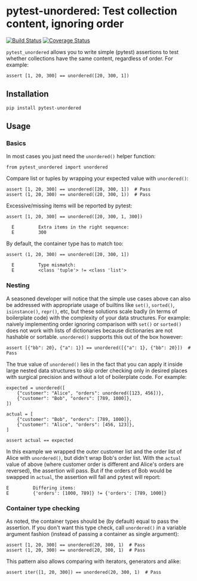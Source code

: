 # pytest-unordered: Test collection content, ignoring order

[![Build Status](https://github.com/utapyngo/pytest-unordered/actions/workflows/test.yml/badge.svg?branch=master)](https://github.com/utapyngo/pytest-unordered/actions/workflows/test.yml?query=branch%3Amaster)
[![Coverage Status](https://codecov.io/gh/utapyngo/pytest-unordered/branch/master/graph/badge.svg)](https://codecov.io/gh/utapyngo/pytest-unordered)

`pytest_unordered` allows you to write simple (pytest) assertions
to test whether collections have the same content, regardless of order.
For example:

    assert [1, 20, 300] == unordered([20, 300, 1])


## Installation

    pip install pytest-unordered


## Usage

### Basics

In most cases you just need the `unordered()` helper function:

    from pytest_unordered import unordered

Compare list or tuples by wrapping your expected value with `unordered()`:

    assert [1, 20, 300] == unordered([20, 300, 1])  # Pass
    assert (1, 20, 300) == unordered((20, 300, 1))  # Pass

Excessive/missing items will be reported by pytest:

    assert [1, 20, 300] == unordered([20, 300, 1, 300])

      E         Extra items in the right sequence:
      E         300

By default, the container type has to match too:

    assert (1, 20, 300) == unordered([20, 300, 1])

      E         Type mismatch:
      E         <class 'tuple'> != <class 'list'>



### Nesting

A seasoned developer will notice that the simple use cases above
can also be addressed with appropriate usage
of builtins like `set()`, `sorted()`, `isinstance()`, `repr()`, etc,
but these solutions scale badly (in terms of boilerplate code)
with the complexity of your data structures.
For example: naively implementing order ignoring comparison
with `set()` or `sorted()` does not work with lists of dictionaries
because dictionaries are not hashable or sortable.
`unordered()` supports this out of the box however:

    assert [{"bb": 20}, {"a": 1}] == unordered([{"a": 1}, {"bb": 20}])  # Pass


The true value of `unordered()` lies in the fact that you
can apply it inside large nested data structures to skip order checking
only in desired places with surgical precision
and without a lot of boilerplate code.
For example:

    expected = unordered([
        {"customer": "Alice", "orders": unordered([123, 456])},
        {"customer": "Bob", "orders": [789, 1000]},
    ])

    actual = [
        {"customer": "Bob", "orders": [789, 1000]},
        {"customer": "Alice", "orders": [456, 123]},
    ]

    assert actual == expected

In this example we wrapped the outer customer list and the order list of Alice
with `unordered()`, but didn't wrap Bob's order list.
With the `actual` value of above (where customer order is different
and Alice's orders are reversed), the assertion will pass.
But if the orders of Bob would be swapped in `actual`, the assertion
will fail and pytest will report:

    E         Differing items:
    E         {'orders': [1000, 789]} != {'orders': [789, 1000]}



### Container type checking

As noted, the container types should be (by default) equal to pass the
assertion. If you don't want this type check, call `unordered()`
in a variable argument fashion (instead of passing
a container as single argument):

    assert [1, 20, 300] == unordered(20, 300, 1)  # Pass
    assert (1, 20, 300) == unordered(20, 300, 1)  # Pass

This pattern also allows comparing with iterators, generators and alike:

    assert iter([1, 20, 300]) == unordered(20, 300, 1)  # Pass
